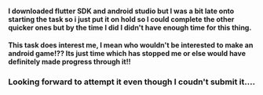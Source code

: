 #### I downloaded flutter SDK and android studio but I was a bit late onto starting the task so i just put it on hold so I could complete the other quicker ones but by the time I did I didn't have enough time for this thing.

#### This task does interest me, I mean who wouldn't be interested to make an android game!?? Its just time which has stopped me or else would have definitely made progress through it!!

### Looking forward to attempt it even though I coudn't submit it....

